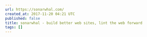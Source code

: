 ```yaml
---
url: https://sonarwhal.com/
created_at: 2017-11-20 04:21 UTC
published: false
title: sonarwhal - build better web sites, lint the web forward
tags: []
---
```



